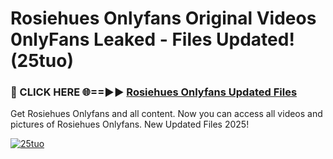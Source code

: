 # Rosiehues Onlyfans Original Videos 0nlyFans Leaked - Files Updated! (25tuo)

<h3>🔴 CLICK HERE 🌐==►► <a href="https://tinyurl.com/2m67pmp6" rel="nofollow">Rosiehues Onlyfans Updated Files</a></h3>

Get Rosiehues Onlyfans and all content. Now you can access all videos and pictures of Rosiehues Onlyfans. New Updated Files 2025!

[![25tuo](https://i.imgur.com/H4QAA4z.gif)](https://tinyurl.com/2m67pmp6)